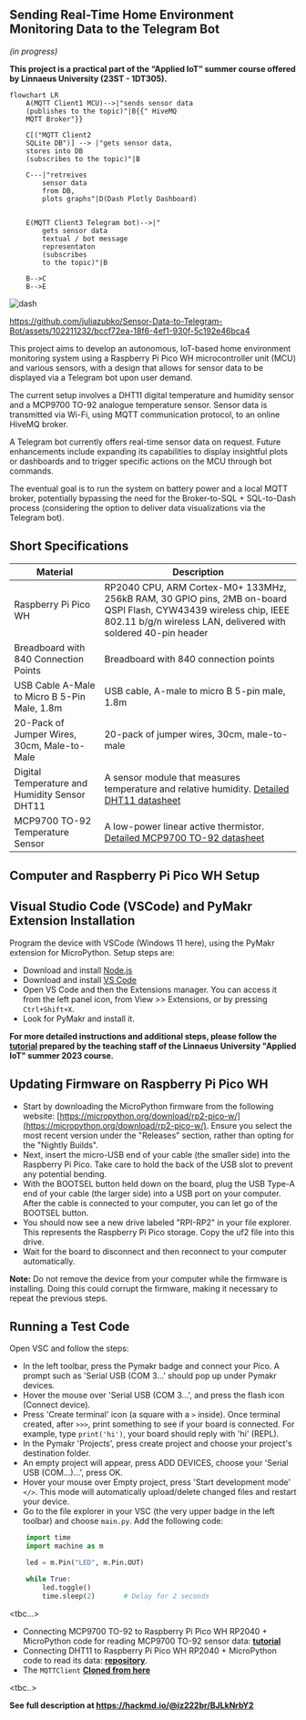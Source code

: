 ## Sending Real-Time Home Environment Monitoring Data to the Telegram Bot
*(in progress)*

**This project is a practical part of the “Applied IoT” summer course offered by Linnaeus University (23ST - 1DT305).**

 

```mermaid
flowchart LR
    A(MQTT Client1 MCU)-->|"sends sensor data
	(publishes to the topic)"|B{{" HiveMQ 
	MQTT Broker"}}
    
	C[("MQTT Client2
    SQLite DB")] --> |"gets sensor data, 
    stores into DB
    (subscribes to the topic)"|B 
 
    C---|"retreives 
        sensor data
        from DB, 
        plots graphs"|D(Dash Plotly Dashboard)  


    E(MQTT Client3 Telegram bot)-->|"
        gets sensor data
        textual / bot message
        representaton
        (subscribes
        to the topic)"|B  
        
    B-->C
    B-->E
```

![dash](https://github.com/juliazubko/Sensor-Data-to-Telegram-Bot/assets/102211232/02c60fc8-cc7e-4566-9a66-89852102d2fd)  

 https://github.com/juliazubko/Sensor-Data-to-Telegram-Bot/assets/102211232/bccf72ea-18f6-4ef1-930f-5c192e46bca4 

This project aims to develop an autonomous, IoT-based home environment monitoring system using a Raspberry Pi Pico WH microcontroller unit (MCU) and various sensors, with a design that allows for sensor data to be displayed via a Telegram bot upon user demand.

The current setup involves a DHT11 digital temperature and humidity sensor and a MCP9700 TO-92 analogue temperature sensor. Sensor data is transmitted via Wi-Fi, using MQTT communication protocol, to an online HiveMQ broker. 

A Telegram bot currently offers real-time sensor data on request. Future enhancements include expanding its capabilities to display insightful plots or dashboards and to trigger specific actions on the MCU through bot commands.

The eventual goal is to run the system on battery power and a local MQTT broker, potentially bypassing the need for the Broker-to-SQL + SQL-to-Dash process (considering the option to deliver data visualizations  via the Telegram bot). 

## Short Specifications

| Material                                             | Description                                                                                                                     |
|--------------------------------------------------|-----------------------------------------------------------------------------------------------------------------------------|
| Raspberry Pi Pico WH                        | RP2040 CPU, ARM Cortex-M0+ 133MHz, 256kB RAM, 30 GPIO pins, 2MB on-board QSPI Flash, CYW43439 wireless chip, IEEE 802.11 b/g/n wireless LAN, delivered with soldered 40-pin header |
| Breadboard with 840 Connection Points | Breadboard with 840 connection points                                                                                            |
| USB Cable A-Male to Micro B 5-Pin Male, 1.8m | USB cable, A-male to micro B 5-pin male, 1.8m                                                                                   |
| 20-Pack of Jumper Wires, 30cm, Male-to-Male | 20-pack of jumper wires, 30cm, male-to-male                                                                                     |
| Digital Temperature and Humidity Sensor DHT11   | A sensor module that measures temperature and relative humidity. [Detailed DHT11 datasheet](https://www.electrokit.com/upload/product/41015/41015728/DHT11.pdf) |
| MCP9700 TO-92 Temperature Sensor             | A low-power linear active thermistor. [Detailed MCP9700 TO-92 datasheet](https://www.electrokit.com/upload/product/41011/41011628/21942e-2.pdf)  |


## Computer and Raspberry Pi Pico WH Setup 

## Visual Studio Code (VSCode) and PyMakr Extension Installation

Program the device with VSCode (Windows 11 here), using the PyMakr extension for MicroPython. Setup steps are:

-  Download and install [Node.js](https://nodejs.org/en/download)
-  Download and install [VS Code](https://code.visualstudio.com/download)
-  Open VS Code and then the Extensions manager. You can access it from the left panel icon, from View >> Extensions, or by pressing `Ctrl+Shift+X`.
-  Look for PyMakr and install it.

**For more detailed instructions and additional steps, please follow the [tutorial](https://hackmd.io/@lnu-iot/rkiTJj8O9) prepared by the teaching  staff of the Linnaeus University "Applied IoT" summer 2023 course.** 

## Updating Firmware on Raspberry Pi Pico WH

- Start by downloading the MicroPython firmware from the following website: [https://micropython.org/download/rp2-pico-w/](https://micropython.org/download/rp2-pico-w/). Ensure you select the most recent version under the "Releases" section, rather than opting for the "Nightly Builds".
- Next, insert the micro-USB end of your cable (the smaller side) into the Raspberry Pi Pico. Take care to hold the back of the USB slot to prevent any potential bending.
- With the BOOTSEL button held down on the board, plug the USB Type-A end of your cable (the larger side) into a USB port on your computer. After the cable is connected to your computer, you can let go of the BOOTSEL button.
- You should now see a new drive labeled "RPI-RP2" in your file explorer. This represents the Raspberry Pi Pico storage. Copy the uf2 file into this drive.
- Wait for the board to disconnect and then reconnect to your computer automatically.

**Note:** Do not remove the device from your computer while the firmware is installing. Doing this could corrupt the firmware, making it necessary to repeat the previous steps.


## Running a Test Code

Open VSC and follow the steps:
- In the left toolbar, press the Pymakr badge and connect your Pico. A prompt such as 'Serial USB (COM 3...' should pop up under Pymakr devices.
- Hover the mouse over 'Serial USB (COM 3...', and press the flash icon (Connect device).
- Press 'Create terminal' icon (a square with a `>` inside). Once terminal created, after `>>>`, print something to see if your board is connected. For example, type `print('hi')`, your board should reply with 'hi' (REPL).
- In the Pymakr 'Projects', press create project and choose your project's destination folder.
- An empty project will appear, press ADD DEVICES, choose your 'Serial USB (COM...)...', press OK.
- Hover your mouse over Empty project, press 'Start development mode' `</>`. This mode will automatically upload/delete changed files and restart your device.
- Go to the file explorer in your VSC (the very upper badge in the left toolbar) and choose `main.py`. Add the following code:

```python
    import time
    import machine as m

    led = m.Pin("LED", m.Pin.OUT)

    while True:
        led.toggle()
        time.sleep(2)       # Delay for 2 seconds
```


<tbc...>

- Connecting MCP9700 TO-92 to Raspberry Pi Pico WH RP2040 + MicroPython code for reading MCP9700 TO-92 sensor data:  **[tutorial](https://hackmd.io/@lnu-iot/r1hUdtzI3)**
- Connecting DHT11 to Raspberry Pi Pico WH RP2040 + MicroPython code to read its data: **[repository](https://github.com/iot-lnu/applied-iot/blob/master/Raspberry%20Pi%20Pico%20(W)%20Micropython/sensor-examples/P5_DHT_11_DHT_22/main.py)**.
- The `MQTTClient` **[Cloned from here](https://github.com/fizista/micropython-umqtt.simple2/blob/master/src/umqtt/simple2.py)**

<tbc..> 

**See full description at https://hackmd.io/@iz222br/BJLkNrbY2**  





